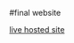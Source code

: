 #final website

[live hosted site](http://sites.bxmc.poly.edu/~shelbyfirebaugh/WebDevProjects/final/frame.html)